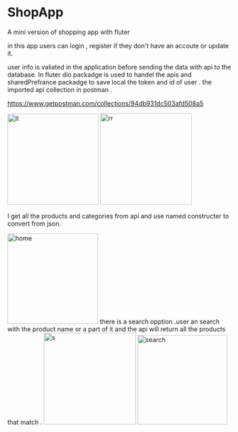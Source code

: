 # ShopApp
A mini version of shopping app with fluter

in this app users can login , register if they don't have an accoute or update it.

user info is valiated in the application  before sending the data with api to the database. 
In fluter dio packadge is used to handel the apis and sharedPrefrance packadge to save local the token and id of user  .
the imported api collection in postman .

https://www.getpostman.com/collections/94db931dc503afd508a5

<img width="205" alt="ll" src="https://user-images.githubusercontent.com/67971889/141298656-fb7eda19-44df-432d-9c00-88dc36cad6be.PNG"> <img width="206" alt="rr" src="https://user-images.githubusercontent.com/67971889/141298726-4eba7be6-5351-414c-9eb2-57f430a91f31.PNG">

I get all the products and categories from api and use named constructer to convert from json.

<img width="204" alt="home" src="https://user-images.githubusercontent.com/67971889/141298634-97497ed0-0ce0-4242-a19a-2a9907d47b6e.PNG">
there is a search opption .user an search with the product name or a part of it and the api will return all the products that match .

<img width="207" alt="s" src="https://user-images.githubusercontent.com/67971889/141298756-aa25317e-0a53-43da-8d07-afbb04ac5eb4.PNG">
<img width="202" alt="search" src="https://user-images.githubusercontent.com/67971889/141298796-83ef37a9-6791-4324-be4d-a7f11b524f55.PNG">



